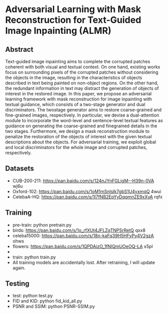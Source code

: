# Adversarial Learning with Mask Reconstruction for Text-Guided Image Inpainting (ALMR) 
## Abstract
Text-guided image inpainting aims to complete the corrupted patches coherent with both visual and textual context. On one hand, existing works focus on surrounding pixels of the corrupted patches without considering the objects in the image, resulting in the characteristics of objects described in text being painted on non-object regions. On the other hand, the redundant information in text may distract the generation of objects of interest in the restored image. In this paper, we propose an adversarial learning framework with mask reconstruction for image inpainting with textual guidance, which consists of a two-stage generator and dual discriminators. The twostage generator aims to restore coarse-grained and fine-grained images, respectively. In particular, we devise a dual-attention module to incorporate the word-level and sentence-level textual features as guidance on generating the coarse-grained and finegrained details in the two stages. Furthermore, we design a mask reconstruction module to penalize the restoration of the objects of interest with the given textual descriptions about the objects. For adversarial training, we exploit global and local discriminators for the whole image and corrupted patches, respectively. 
## Datasets
* CUB-200-211: https://pan.baidu.com/s/124nJYnFGLjgM--H39n-0VA     wj6u
* Oxford-102: https://pan.baidu.com/s/1oM1mSnlslk7gbS1U4yxmqQ      4wui
* CelebaA-HQ: https://pan.baidu.com/s/1l7fNB2EpYyDqqmnZE9xXyA      rqfx
##  Training
* pre-train: python pretrain.py
* birds:  https://pan.baidu.com/s/1o_rfXUt4JFLZqTNPSrRetQ    qxx8
* celeba15000: https://pan.baidu.com/s/18n-kaFq39H5HFyPy4V2gzA    ohws
* flowers: https://pan.baidu.com/s/1QPDAjzO_1fNlQmUOeOQ-LA    x5pl
* 
* train: python train.py
* All training models are accidentally lost. After retraining, I will update again.
##  Testing
* test: python test.py
* FID and KID: python fid_kid_all.py
* PSNR and SSIM: python PSNR-SSIM.py
